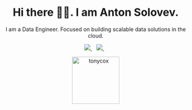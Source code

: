 <h1 align='center'>Hi there 🧑‍💻. I am Anton Solovev.</h1>
<p align='center'>I am a Data Engineer. Focused on building scalable data solutions in the cloud.</p>

<p align='center'>
	<a href="https://www.linkedin.com/in/antonsolovev0/" target="_blank">
		<img src="https://img.shields.io/badge/linkedin-%230077B5.svg?&style=for-the-badge&logo=linkedin&logoColor=white"/>
	</a>&nbsp;&nbsp;
	<a href="mailto:tonycoxbk@gmail.com" target="_blank">
		<img src="https://img.shields.io/badge/email me-%23D14836.svg?&style=for-the-badge&logo=gmail&logoColor=white"/>
	</a>&nbsp;&nbsp;
	<p align = "center">
	<a href="https://github.com/ryo-ma/github-profile-trophy">
        <img height='124' 
        src="https://github-profile-trophy.vercel.app/?username=tonycox&rank=SECRET,SSS,SS,S,AAA,AA,A,B,C&row=2&column=4" 
        alt="tonycox"/>
    </a>
</p>
